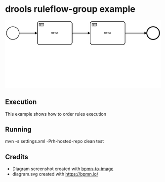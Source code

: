 # drools ruleflow-group example

![diagram screenshot](diagram.png)

## Execution

This example shows how to order rules execution

## Running

mvn -s settings.xml -Prh-hosted-repo clean test

## Credits

- Diagram screenshot created with [bpmn-to-image](https://github.com/bpmn-io/bpmn-to-image/)
- diagram.svg created with https://bpmn.io/
